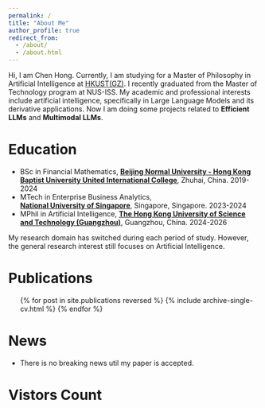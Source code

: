 ```yaml
---
permalink: /
title: "About Me"
author_profile: true
redirect_from: 
  - /about/
  - /about.html
---
```

Hi, I am Chen Hong. Currently, I am studying for a Master of Philosophy in Artificial Intelligence at [HKUST(GZ)](https://www.hkust-gz.edu.cn/). I recently graduated from the Master of Technology program at NUS-ISS. My academic and professional interests include artificial intelligence, specifically in Large Language Models and its derivative applications. Now I am doing some projects related to **Efficient LLMs** and **Multimodal LLMs**.

Education
======
* BSc in Financial Mathematics, **[Beijing Normal University - Hong Kong Baptist University United International College](https://uic.edu.cn/)**, Zhuhai, China. 2019-2024
* MTech in Enterprise Business Analytics,   
**[National University of Singapore](https://nus.edu.sg/)**, Singapore, Singapore. 2023-2024
* MPhil in Artificial Intelligence, **[The Hong Kong University of Science and Technology (Guangzhou)](https://www.hkust-gz.edu.cn/)**, Guangzhou, China. 2024-2026

My research domain has switched during each period of study. However, the general research interest still focuses on Artificial Intelligence.

Publications
======
  <ul>{% for post in site.publications reversed %}
    {% include archive-single-cv.html %}
  {% endfor %}</ul>

News
======
* There is no breaking news util my paper is accepted.

Vistors Count
======
<script type='text/javascript' id='clustrmaps' src='//cdn.clustrmaps.com/map_v2.js?cl=080808&w=300&t=tt&d=8U6qdi4ZjVDVFpPeWic6oNrqJp1T8hUf_JiTye8ij2I&co=ffffff&cmo=3acc3a&cmn=ff5353&ct=808080'></script>

<!-- <a href='https://clustrmaps.com/site/1c47q'  title='Visit tracker'><img src='//clustrmaps.com/map_v2.png?cl=080808&w=a&t=m&d=8U6qdi4ZjVDVFpPeWic6oNrqJp1T8hUf_JiTye8ij2I&co=ffffff&ct=808080'/></a> -->
